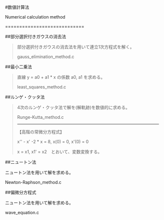 #数値計算法
<p>Numerical calculation method</p>
============================

##部分選択付きガウスの消去法
<blockquote>
<p>部分選択付きガウスの消去法を用いて連立1次方程式を解く。</p>
gauss_elimination_method.c
</blockquote>

##最小二乗法
<blockquote>
<p>直線 y = a0 + a1 * x の係数 a0, a1 を求める。</p>
least_squares_method.c
</blockquote>

##ルンゲ・クッタ法
<blockquote>
<p>4次のルンゲ・クッタ法で解を(解軌跡)を数値的に求める。</p>
<p>Runge-Kutta_method.c</p>
<hr>
【高階の常微分方程式】
<p>x'' - x' -2 * x = 8, x(0) = 0, x'(0) = 0</p>
<p>x = x1, x1' = x2　とおいて、変数変換する。</p>
</hr>
</blockquote>

##ニュートン法
<p>ニュートン法を用いて解を求める。</p>
Newton-Raphson_method.c

##偏微分方程式
<p>ニュートン法を用いて解を求める。</p>
wave_equation.c
